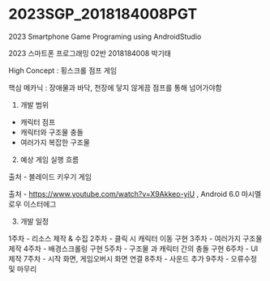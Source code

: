 # 2023SGP_2018184008PGT
2023 Smartphone Game Programing using AndroidStudio

2023 스마트폰 프로그래밍 02반 2018184008 박기태

High Concept : 횡스크롤 점프 게임

핵심 메카닉 : 장애물과 바닥, 천장에 닿지 않게끔 점프를 통해 넘어가야함


1. 개발 범위
  - 캐릭터 점프
  - 캐릭터와 구조물 충돌
  - 여러가지 복잡한 구조물
  
2. 예상 게임 실행 흐름
  
  출처 - 블레이드 키우기 게임
  
  출처 - https://www.youtube.com/watch?v=X9Akkeo-yiU , Android 6.0 마시멜로우 이스터에그
  
3. 개발 일정

1주차 - 리소스 제작 & 수집
2주차 - 클릭 시 캐릭터 이동 구현
3주차 - 여러가지 구조물 제작
4주차 - 배경스크롤링 구현
5주차 - 구조물 과 캐릭터 간의 충돌 구현
6주차 - UI 제작
7주차 - 시작 화면, 게임오버시 화면 연결 
8주차 - 사운드 추가
9주차 - 오류수정 및 마무리
